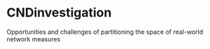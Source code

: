 # CNDinvestigation
Opportunities and challenges of partitioning  the space of real-world network measures
